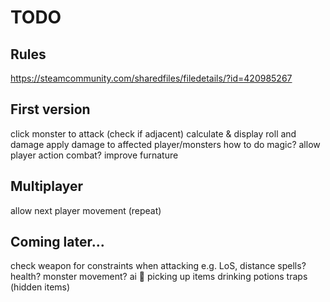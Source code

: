 # TODO

## Rules
https://steamcommunity.com/sharedfiles/filedetails/?id=420985267

## First version
click monster to attack (check if adjacent)
calculate & display roll and damage
apply damage to affected player/monsters
how to do magic?
allow player action
combat?
improve furnature

## Multiplayer
allow next player movement
(repeat)

## Coming later...
check weapon for constraints when attacking e.g. LoS, distance
spells?
health?
monster movement? ai :grimacing:
picking up items
drinking potions
traps (hidden items)
